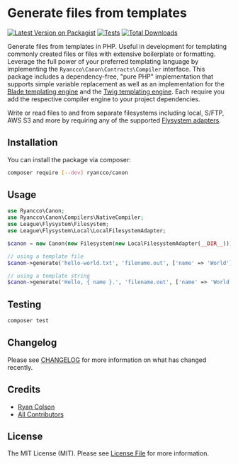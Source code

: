 # Generate files from templates

[![Latest Version on Packagist](https://img.shields.io/packagist/v/ryancco/canon.svg?style=flat-square)](https://packagist.org/packages/ryancco/canon)
[![Tests](https://github.com/ryancco/canon/actions/workflows/run-tests.yml/badge.svg?branch=main)](https://github.com/ryancco/canon/actions/workflows/run-tests.yml)
[![Total Downloads](https://img.shields.io/packagist/dt/ryancco/canon.svg?style=flat-square)](https://packagist.org/packages/ryancco/canon)

Generate files from templates in PHP. Useful in development for templating commonly created files or files with extensive boilerplate or formatting. Leverage the full power of your preferred templating language by implementing the `Ryancco\Canon\Contracts\Compiler` interface. This package includes a dependency-free, "pure PHP" implementation that supports simple variable replacement as well as an implementation for the [Blade templating engine](https://laravel.com/docs/9.x/blade) and the [Twig templating engine](https://twig.symfony.com/doc/3.x/templates.html). Each require you add the respective compiler engine to your project dependencies.

Write or read files to and from separate filesystems including local, S/FTP, AWS S3 and more by requiring any of the supported [Flysystem adapters](https://flysystem.thephpleague.com/docs/).

## Installation

You can install the package via composer:

```bash
composer require [--dev] ryancco/canon
```

## Usage

```php
use Ryancco\Canon;
use Ryancco\Canon\Compilers\NativeCompiler;
use League\Flysystem\Filesystem;
use League\Flysystem\Local\LocalFilesystemAdapter;

$canon = new Canon(new Filesystem(new LocalFilesystemAdapter(__DIR__)));

// using a template file
$canon->generate('hello-world.txt', 'filename.out', ['name' => 'World']);

// using a template string
$canon->generate('Hello, { name }.', 'filename.out', ['name' => 'World']);
```

## Testing

```bash
composer test
```

## Changelog

Please see [CHANGELOG](CHANGELOG.md) for more information on what has changed recently.

## Credits

- [Ryan Colson](https://github.com/ryancco)
- [All Contributors](../../contributors)

## License

The MIT License (MIT). Please see [License File](LICENSE.md) for more information.
